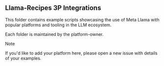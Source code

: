 ## Llama-Recipes 3P Integrations

This folder contains example scripts showcasing the use of Meta Llama with popular platforms and tooling in the LLM ecosystem. 

Each folder is maintained by the platform-owner. 

> [!NOTE]
> If you'd like to add your platform here, please open a new issue with details of your examples.
